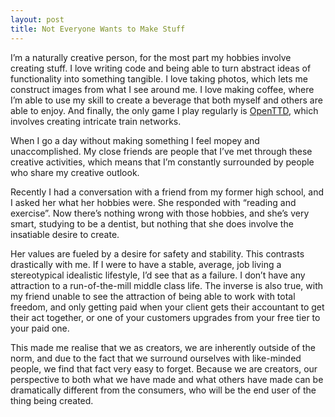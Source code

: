 ```yaml
---
layout: post
title: Not Everyone Wants to Make Stuff
---
```


I’m a naturally creative person, for the most part my hobbies involve creating stuff. I love writing code and being able to turn abstract ideas of functionality into something tangible. I love taking photos, which lets me construct images from what I see around me. I love making coffee, where I’m able to use my skill to create a beverage that both myself and others are able to enjoy. And finally, the only game I play regularly is [OpenTTD](http://www.openttd.org/en/), which involves creating intricate train networks.

When I go a day without making something I feel mopey and unaccomplished. My close friends are people that I’ve met through these creative activities, which means that I’m constantly surrounded by people who share my creative outlook.

Recently I had a conversation with a friend from my former high school, and I asked her what her hobbies were. She responded with “reading and exercise”. Now there’s nothing wrong with those hobbies, and she’s very smart, studying to be a dentist, but nothing that she does involve the insatiable desire to create.

Her values are fueled by a desire for safety and stability. This contrasts drastically with me. If I were to have a stable, average, job living a stereotypical idealistic lifestyle, I’d see that as a failure. I don’t have any attraction to a run-of-the-mill middle class life. The inverse is also true, with my friend unable to see the attraction of being able to work with total freedom, and only getting paid when your client gets their accountant to get their act together, or one of your customers upgrades from your free tier to your paid one.

This made me realise that we as creators, we are inherently outside of the norm, and due to the fact that we surround ourselves with like-minded people, we find that fact very easy to forget. Because we are creators, our perspective to both what we have made and what others have made can be dramatically different from the consumers, who will be the end user of the thing being created.

